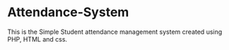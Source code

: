# Attendance-System
This is the Simple Student attendance management system created using PHP, HTML and css. 
